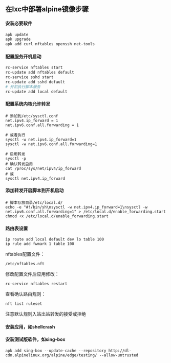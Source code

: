 ## 在lxc中部署alpine镜像步骤

#### 安装必要软件
``` sh
apk update
apk upgrade
apk add curl nftables openssh net-tools
```

#### 配置服务开机启动
``` sh
rc-service nftables start
rc-update add nftables default
rc-service sshd start
rc-update add sshd default
# 开机执行脚本服务
rc-update add local default
```

#### 配置系统内核允许转发
```
# 添加到/etc/sysctl.conf
net.ipv4.ip_forward = 1
net.ipv6.conf.all.forwarding = 1
```
```
# 或者执行
sysctl -w net.ipv4.ip_forward=1
sysctl -w net.ipv6.conf.all.forwarding=1
```
```
# 启用转发
sysctl -p
# 确认转发启用
cat /proc/sys/net/ipv4/ip_forward
# 或
sysctl net.ipv4.ip_forward
```
#### 添加转发开启脚本到开机启动
```
# 脚本存放目录/etc/local.d/
echo -e "#!/bin/sh\nsysctl -w net.ipv4.ip_forward=1\nsysctl -w net.ipv6.conf.all.forwarding=1" > /etc/local.d/enable_forwarding.start
chmod +x /etc/local.d/enable_forwarding.start
```
#### 路由表设置
```
ip route add local default dev lo table 100
ip rule add fwmark 1 table 100
```

nftables配置文件：
```
/etc/nftables.nft
```

修改配置文件后应用修改：
```
rc-service nftables restart
```

查看确认路由规则：
```
nft list ruleset
```

注意默认规则入站出站转发的接受或拒绝

#### 安装应用，如shellcrash
#### 安装测试版软件，如sing-box
```
apk add sing-box --update-cache --repository http://dl-cdn.alpinelinux.org/alpine/edge/testing/ --allow-untrusted
```
